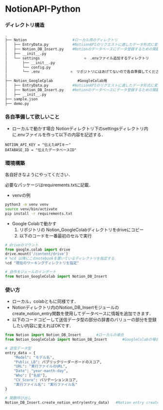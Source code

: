# NotionAPI-Python
### ディレクトリ構造
```bash
.
├── Notion                     #ローカル用のディレクトリ
│   ├── EntryData.py           #NotiionAPIのリクエストに適したデータ形式に変換するクラス
│   ├── Notion_DB_Insert.py    #Notionのデータベースにデータ登録するための関数モジュール
│   ├── __init__.py
│   └── settings　　　　　            ⭐️　.envファイル追加するディレクトリ
│       ├── __init__.py
│       └── config.py
│       └── .env              ⭐️　リポジトリにはあげてないので各自準備してください．
│          
├── Notion_GoogleCplab        　　#GoogleColab用
│   ├── EntryData.py           #NotiionAPIのリクエストに適したデータ形式に変換するクラス
│   ├── Notion_DB_Insert.py    #Notionのデータベースにデータ登録するための関数モジュール
│   ├── __init__.py
├── sample.json
├── demo.py
```

### 各自準備して欲しいこと
- ローカルで動かす場合
Notionディレクトリ下のsettingsディレクトリ内に.envファイルを作って以下の内容を記述する．
```.env
NOTION_API_KEY = "伝えたAPIキー"
DATABASE_ID = "伝えたデータベースID"

```

### 環境構築
各自好きなようにやってください．

必要なパッケージはrequirements.txtに記載．

- venvの例
```bash
python3 -m venv venv
source venv/bin/activate
pip install -r requirements.txt
```

- Google Colabで動かす
    1. リポジトリの Notion_GoogleColabディレクトリをdriveにコピー
    2. 以下のコードを一番最初のセルで実行
```python
# driveのマウント
from google.colab import drive
drive.mount('/content/drive')
# %cd 以降にこのnotebookを置いているディレクトリを指定する．
%cd "現在のワーキングディレクトリを指定"

# 自作モジュールのインポート
from Notion_GoogleColab import Notion_DB_Insert
```

### 使い方
- ローカル，colabともに同様です．
- Notionディレクトリ内のNotion_DB_Insertモジュールのcreate_notion_entry関数を使用してデータベースに情報を追加できます．
- 以下のコードコピーして送信データ型の部分の辞書のバリューの部分を登録したい内容に変えればOKです．
```python
from Notion import Notion_DB_Insert       #ローカルの場合
from Notion_GoogleColab import Notion_DB_Insert       #GoogleColabの場合

# 送信データ型
entry_data = {
    "Model": "モデル名",
    "Public_LB": パブリックリーダーボードのスコア,
    "URL": "実行ファイルのURL",
    "Date": "year-manth-day",
    "Who": ["名前"],
    "CV_Score": バリデーションスコア,
    "実行ファイル名": "実行ファイル名"
}

# 関数呼び出し
Notion_DB_Insert.create_notion_entry(entry_data)   #Notion entry created successfully!　が出力されたら成功！

```
